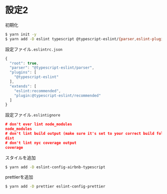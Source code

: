 # 設定2

初期化

```bash
$ yarn init -y
$ yarn add -D eslint typescript @typescript-eslint/{parser,eslint-plugin}
```

設定ファイル`.eslintrc.json`

```js
{
  "root": true,
  "parser": "@typescript-eslint/parser",
  "plugins": [
    "@typescript-eslint"
  ],
  "extends": [
    "eslint:recommended",
    "plugin:@typescript-eslint/recommended"
  ]
}
```

設定ファイル`.eslintignore`

```json
# don't ever lint node_modules
node_modules
# don't lint build output (make sure it's set to your correct build folder name)
dist
# don't lint nyc coverage output
coverage
```

スタイルを追加

```bash
$ yarn add -D eslint-config-airbnb-typescript
```

prettierを追加

```bash
$ yarn add -D prettier eslint-config-prettier
```